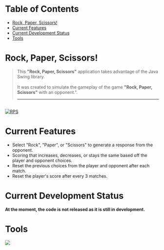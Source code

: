 # Table of Contents
* [Rock, Paper, Scissors!](#rock-paper-scissors)
* [Current Features](#current-features)
* [Current Development Status](#status)
* [Tools](#tools)

# <a name="rock-paper-scissors"></a> Rock, Paper, Scissors!
> This <b>"Rock, Paper, Scissors"</b> application takes advantage of the Java Swing library.
<br><br>
It was created to simulate the gameplay of the game <b>"Rock, Paper, Scissors"</b> with an opponent.".
> <hr>
<br>
<a href="https://ibb.co/KyvjPWb"><img src="https://i.ibb.co/dKY0TDj/RPS.png" alt="RPS" border="0"></a>
<br>

# <a name="current-features"></a> Current Features
 * Select "Rock", "Paper", or "Scissors" to generate a response from the opponent.
 * Scoring that increases, decreases, or stays the same based off the player and opponent choices.
 * Reset the previous choices from the player and opponent after each match.
 * Reset the player's score after every 3 matches.

# <a name="status"></a> Current Development Status
<b>At the moment, the code is not released as it is still in development.</b>

# <a name="tools"></a> Tools
 <a href="https://github.com/Kawonz/rock-paper-scissors"><img src="https://forthebadge.com/images/badges/made-with-java.svg"></a>
